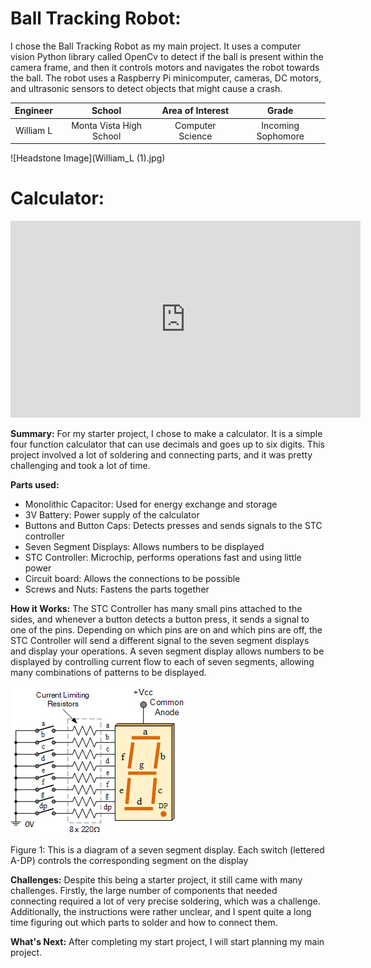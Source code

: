 # Ball Tracking Robot:

I chose the Ball Tracking Robot as my main project. It uses a computer vision Python library called OpenCv to detect if the ball is present within the camera frame, and then it controls motors and navigates the robot towards the ball. The robot uses a Raspberry Pi minicomputer, cameras, DC motors, and ultrasonic sensors to detect objects that might cause a crash.

| **Engineer** | **School** | **Area of Interest** | **Grade** |
|:--:|:--:|:--:|:--:|
| William L | Monta Vista High School | Computer Science | Incoming Sophomore

![Headstone Image](William_L (1).jpg)


# Calculator:

<iframe width="560" height="315" src="https://www.youtube.com/embed/q9Mwomvro4c?si=zozlNiDIa9Zl9xtW" title="YouTube video player" frameborder="0" allow="accelerometer; autoplay; clipboard-write; encrypted-media; gyroscope; picture-in-picture; web-share" referrerpolicy="strict-origin-when-cross-origin" allowfullscreen></iframe>

**Summary:**
For my starter project, I chose to make a calculator. It is a simple four function calculator that can use decimals and goes up to six digits. This project involved a lot of soldering and connecting parts, and it was pretty challenging and took a lot of time.

**Parts used:**
- Monolithic Capacitor: Used for energy exchange and storage
- 3V Battery: Power supply of the calculator
- Buttons and Button Caps: Detects presses and sends signals to the STC controller
- Seven Segment Displays: Allows numbers to be displayed
- STC Controller: Microchip, performs operations fast and using little power
- Circuit board: Allows the connections to be possible
- Screws and Nuts: Fastens the parts together

**How it Works:**
The STC Controller has many small pins attached to the sides, and whenever a button detects a button press, it sends a signal to one of the pins. Depending on which pins are on and which pins are off, the STC Controller will send a different signal to the seven segment displays and display your operations. A seven segment display allows numbers to be displayed by controlling current flow to each of seven segments, allowing many combinations of patterns to be displayed.

![Headstone Image](sevensegment.jpeg)

Figure 1: This is a diagram of a seven segment display. Each switch (lettered A-DP) controls the corresponding segment on the display 

**Challenges:**
Despite this being a starter project, it still came with many challenges. Firstly, the large number of components that needed connecting required a lot of very precise soldering, which was a challenge. Additionally, the instructions were rather unclear, and I spent quite a long time figuring out which parts to solder and how to connect them. 

**What's Next:**
After completing my start project, I will start planning my main project.


<!--
# Ball Tracking Robot
<!--Replace this text with a brief description (2-3 sentences) of your project. This description should draw the reader in and make them interested in what you've built. You can include what the biggest challenges, takeaways, and triumphs from completing the project were. As you complete your portfolio, remember your audience is less familiar than you are with all that your project entails!-->

<!-- You should comment out all portions of your portfolio that you have not completed yet, as well as any instructions: -->
<!--- This is an HTML comment in Markdown -->
<!--- Anything between these symbols will not render on the published site -->
<!--
| **Engineer** | **School** | **Area of Interest** | **Grade** |
|:--:|:--:|:--:|:--:|
| William L | Monta Vista High School | Computer Science | Incoming Sophomore

**Replace the BlueStamp logo below with an image of yourself and your completed project. Follow the guide [here](https://tomcam.github.io/least-github-pages/adding-images-github-pages-site.html) if you need help.**

![Headstone Image](logo.svg)
  
# Final Milestone

**Don't forget to replace the text below with the embedding for your milestone video. Go to Youtube, click Share -> Embed, and copy and paste the code to replace what's below.**

<iframe width="560" height="315" src="https://www.youtube.com/embed/F7M7imOVGug" title="YouTube video player" frameborder="0" allow="accelerometer; autoplay; clipboard-write; encrypted-media; gyroscope; picture-in-picture; web-share" allowfullscreen></iframe>

For your final milestone, explain the outcome of your project. Key details to include are:
- What you've accomplished since your previous milestone
- What your biggest challenges and triumphs were at BSE
- A summary of key topics you learned about
- What you hope to learn in the future after everything you've learned at BSE



# Second Milestone

**Don't forget to replace the text below with the embedding for your milestone video. Go to Youtube, click Share -> Embed, and copy and paste the code to replace what's below.**

<iframe width="560" height="315" src="https://www.youtube.com/embed/y3VAmNlER5Y" title="YouTube video player" frameborder="0" allow="accelerometer; autoplay; clipboard-write; encrypted-media; gyroscope; picture-in-picture; web-share" allowfullscreen></iframe>

For your second milestone, explain what you've worked on since your previous milestone. You can highlight:
- Technical details of what you've accomplished and how they contribute to the final goal
- What has been surprising about the project so far
- Previous challenges you faced that you overcame
- What needs to be completed before your final milestone 

# First Milestone

**Don't forget to replace the text below with the embedding for your milestone video. Go to Youtube, click Share -> Embed, and copy and paste the code to replace what's below.**

<iframe width="560" height="315" src="https://www.youtube.com/embed/CaCazFBhYKs" title="YouTube video player" frameborder="0" allow="accelerometer; autoplay; clipboard-write; encrypted-media; gyroscope; picture-in-picture; web-share" allowfullscreen></iframe>

For your first milestone, describe what your project is and how you plan to build it. You can include:
- An explanation about the different components of your project and how they will all integrate together
- Technical progress you've made so far
- Challenges you're facing and solving in your future milestones
- What your plan is to complete your project

# Schematics 
Here's where you'll put images of your schematics. [Tinkercad](https://www.tinkercad.com/blog/official-guide-to-tinkercad-circuits) and [Fritzing](https://fritzing.org/learning/) are both great resoruces to create professional schematic diagrams, though BSE recommends Tinkercad becuase it can be done easily and for free in the browser. 

# Code
Here's where you'll put your code. The syntax below places it into a block of code. Follow the guide [here]([url](https://www.markdownguide.org/extended-syntax/)) to learn how to customize it to your project needs. 

```c++
void setup() {
  // put your setup code here, to run once:
  Serial.begin(9600);
  Serial.println("Hello World!");
}

void loop() {
  // put your main code here, to run repeatedly:

}
```

# Bill of Materials
Here's where you'll list the parts in your project. To add more rows, just copy and paste the example rows below.
Don't forget to place the link of where to buy each component inside the quotation marks in the corresponding row after href =. Follow the guide [here]([url](https://www.markdownguide.org/extended-syntax/)) to learn how to customize this to your project needs. 

| **Part** | **Note** | **Price** | **Link** |
|:--:|:--:|:--:|:--:|
| Item Name | What the item is used for | $Price | <a href="https://www.amazon.com/Arduino-A000066-ARDUINO-UNO-R3/dp/B008GRTSV6/"> Link </a> |
| Item Name | What the item is used for | $Price | <a href="https://www.amazon.com/Arduino-A000066-ARDUINO-UNO-R3/dp/B008GRTSV6/"> Link </a> |
| Item Name | What the item is used for | $Price | <a href="https://www.amazon.com/Arduino-A000066-ARDUINO-UNO-R3/dp/B008GRTSV6/"> Link </a> |

# Other Resources/Examples
One of the best parts about Github is that you can view how other people set up their own work. Here are some past BSE portfolios that are awesome examples. You can view how they set up their portfolio, and you can view their index.md files to understand how they implemented different portfolio components.
- [Example 1](https://trashytuber.github.io/YimingJiaBlueStamp/)
- [Example 2](https://sviatil0.github.io/Sviatoslav_BSE/)
- [Example 3](https://arneshkumar.github.io/arneshbluestamp/)

To watch the BSE tutorial on how to create a portfolio, click here. -->
